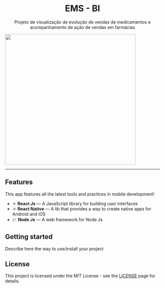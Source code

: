 <h1 align="center">
<br>
  <!-- <img src="YOUR_LOGO_URL" alt="YOUR_PROJECT_NAME" width="120">-->
<br>
<br>
EMS - BI
</h1>

<p align="center">Projeto de visualização de evolução de vendas de medicamentos e acompanhamento de ação de vendas em farmácias</p>

<div>
  <img src="https://ibb.co/YtJH7R9" height="425">
</div>

<hr />

## Features
[//]: # (Add the features of your project here:)
This app features all the latest tools and practices in mobile development!

- ⚛️ **React Js** — A JavaScript library for building user interfaces
- ⚛️ **React Native** — A lib that provides a way to create native apps for Android and iOS
- 💹 **Node Js** — A web framework for Node Js

## Getting started

Describe here the way to use/install your project


## License

This project is licensed under the MIT License - see the [LICENSE](https://opensource.org/licenses/MIT) page for details.
